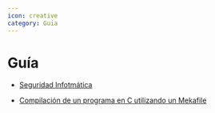 ```yaml
---
icon: creative
category: Guia
---
```


# Guía

- [Seguridad Infotmática](guiaSAD.md)

- [Compilación de un programa en C utilizando un Mekafile](makefile.md)